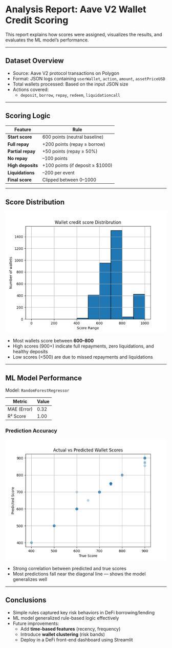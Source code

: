 # Analysis Report: Aave V2 Wallet Credit Scoring

This report explains how scores were assigned, visualizes the results, and evaluates the ML model’s performance.

---

## Dataset Overview

- Source: Aave V2 protocol transactions on Polygon
- Format: JSON logs containing `userWallet`, `action`, `amount`, `assetPriceUSD`
- Total wallets processed: Based on the input JSON size
- Actions covered:
  - `deposit`, `borrow`, `repay`, `redeem`, `liquidationcall`

---

## Scoring Logic

| Feature           | Rule                             |
| ----------------- | -------------------------------- |
| **Start score**   | 600 points (neutral baseline)    |
| **Full repay**    | +200 points (repay ≥ borrow)     |
| **Partial repay** | +50 points (repay ≥ 50%)         |
| **No repay**      | –100 points                      |
| **High deposits** | +100 points (if deposit ≥ $1000) |
| **Liquidations**  | –200 per event                   |
| **Final score**   | Clipped between 0–1000           |

---

## Score Distribution

![Score Distribution](./output/score_distribution.png)

- Most wallets score between **600–800**
- High scores (900+) indicate full repayments, zero liquidations, and healthy deposits
- Low scores (<500) are due to missed repayments and liquidations

---

## ML Model Performance

Model: `RandomForestRegressor`

| Metric      | Value |
| ----------- | ----- |
| MAE (Error) | 0.32  |
| R² Score    | 1.00  |

### Prediction Accuracy

![Prediction vs Actual](./output/prediction_vs_actual.png)

- Strong correlation between predicted and true scores
- Most predictions fall near the diagonal line — shows the model generalizes well

---

## Conclusions

- Simple rules captured key risk behaviors in DeFi borrowing/lending
- ML model generalized rule-based logic effectively
- Future improvements:
  - Add **time-based features** (recency, frequency)
  - Introduce **wallet clustering** (risk bands)
  - Deploy in a DeFi front-end dashboard using Streamlit
